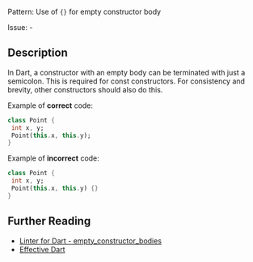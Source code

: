 Pattern: Use of `{}` for empty constructor body

Issue: -

## Description

In Dart, a constructor with an empty body can be terminated with just a
semicolon. This is required for const constructors. For consistency and
brevity, other constructors should also do this.

Example of **correct** code:
```dart
class Point {
 int x, y;
 Point(this.x, this.y);
}
```

Example of **incorrect** code:
```dart
class Point {
 int x, y;
 Point(this.x, this.y) {}
}
```

## Further Reading

* [Linter for Dart - empty_constructor_bodies](https://dart.dev/tools/linter-rules/empty_constructor_bodies)
* [Effective Dart](https://dart.dev/guides/language/effective-dart/style)